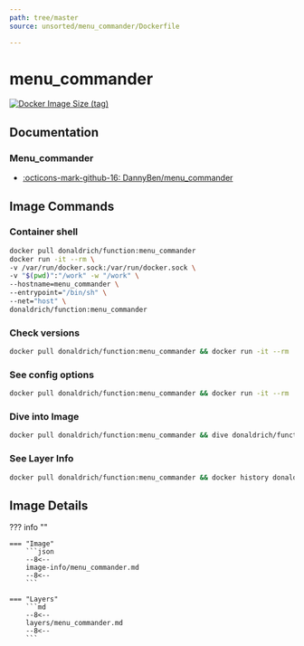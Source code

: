 ```yaml
---
path: tree/master
source: unsorted/menu_commander/Dockerfile

---
```


# menu_commander

[![Docker Image Size (tag)](https://img.shields.io/docker/image-size/donaldrich/function/menu_commander?color=blue&label=donaldrich/function:menu_commander&logo=docker&style=flat-square)](https://hub.docker.com/r/donaldrich/function/menu_commander)

## Documentation

### Menu_commander

- [:octicons-mark-github-16: DannyBen/menu_commander](https://github.com/DannyBen/menu_commander)

## Image Commands

### Container shell

```sh
docker pull donaldrich/function:menu_commander
docker run -it --rm \
-v /var/run/docker.sock:/var/run/docker.sock \
-v "$(pwd)":"/work" -w "/work" \
--hostname=menu_commander \
--entrypoint="/bin/sh" \
--net="host" \
donaldrich/function:menu_commander
```

### Check versions

```sh
docker pull donaldrich/function:menu_commander && docker run -it --rm  donaldrich/function:menu_commander validate
```

### See config options

```sh
docker pull donaldrich/function:menu_commander && docker run -it --rm  donaldrich/function:menu_commander help
```

### Dive into Image

```sh
docker pull donaldrich/function:menu_commander && dive donaldrich/function:menu_commander
```

### See Layer Info

```sh
docker pull donaldrich/function:menu_commander && docker history donaldrich/function:menu_commander
```

## Image Details

??? info ""

    === "Image"
        ```json
        --8<--
        image-info/menu_commander.md
        --8<--
        ```

    === "Layers"
        ```md
        --8<--
        layers/menu_commander.md
        --8<--
        ```
